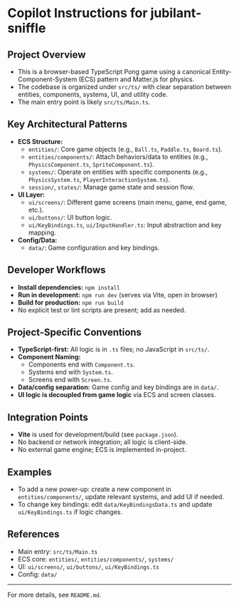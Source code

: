 # Copilot Instructions for jubilant-sniffle

## Project Overview

- This is a browser-based TypeScript Pong game using a canonical Entity-Component-System (ECS) pattern and Matter.js for physics.
- The codebase is organized under `src/ts/` with clear separation between entities, components, systems, UI, and utility code.
- The main entry point is likely `src/ts/Main.ts`.

## Key Architectural Patterns

- **ECS Structure:**
  - `entities/`: Core game objects (e.g., `Ball.ts`, `Paddle.ts`, `Board.ts`).
  - `entities/components/`: Attach behaviors/data to entities (e.g., `PhysicsComponent.ts`, `SpriteComponent.ts`).
  - `systems/`: Operate on entities with specific components (e.g., `PhysicsSystem.ts`, `PlayerInteractionSystem.ts`).
  - `session/`, `states/`: Manage game state and session flow.
- **UI Layer:**
  - `ui/screens/`: Different game screens (main menu, game, end game, etc.).
  - `ui/buttons/`: UI button logic.
  - `ui/KeyBindings.ts`, `ui/InputHandler.ts`: Input abstraction and key mapping.
- **Config/Data:**
  - `data/`: Game configuration and key bindings.

## Developer Workflows

- **Install dependencies:** `npm install`
- **Run in development:** `npm run dev` (serves via Vite, open in browser)
- **Build for production:** `npm run build`
- No explicit test or lint scripts are present; add as needed.

## Project-Specific Conventions

- **TypeScript-first:** All logic is in `.ts` files; no JavaScript in `src/ts/`.
- **Component Naming:**
  - Components end with `Component.ts`.
  - Systems end with `System.ts`.
  - Screens end with `Screen.ts`.
- **Data/config separation:** Game config and key bindings are in `data/`.
- **UI logic is decoupled from game logic** via ECS and screen classes.

## Integration Points

- **Vite** is used for development/build (see `package.json`).
- No backend or network integration; all logic is client-side.
- No external game engine; ECS is implemented in-project.

## Examples

- To add a new power-up: create a new component in `entities/components/`, update relevant systems, and add UI if needed.
- To change key bindings: edit `data/KeyBindingsData.ts` and update `ui/KeyBindings.ts` if logic changes.

## References

- Main entry: `src/ts/Main.ts`
- ECS core: `entities/`, `entities/components/`, `systems/`
- UI: `ui/screens/`, `ui/buttons/`, `ui/KeyBindings.ts`
- Config: `data/`

---

For more details, see `README.md`.
